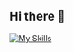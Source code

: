 ## Hi there 👋

[![My Skills](https://skillicons.dev/icons?i=php,html,css,js,wasm,docker,mysql,postgres)](https://skillicons.dev)
